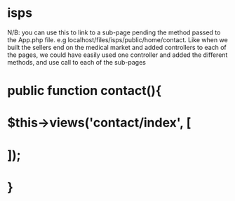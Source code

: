 # isps

N/B: you can use this to link to a sub-page pending the method passed to the App.php file. e.g localhost/files/isps/public/home/contact.
Like when we built the sellers end on the medical market and added controllers to each of the pages,
we could have easily used one controller and added the different methods, and use call to each of the sub-pages
# public function contact(){
#    $this->views('contact/index', [

#    ]);
# }